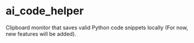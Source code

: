 # ai_code_helper
Clipboard monitor that saves valid Python code snippets locally (For now, new features will be added).
